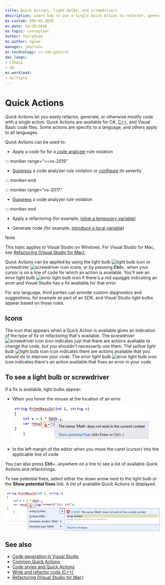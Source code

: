 ```yaml
---
title: Quick Actions, light bulbs, and screwdrivers
description: Learn how to use a single Quick Action to refactor, generate, or otherwise modify your code.
ms.custom: SEO-VS-2020
ms.date: 03/28/2018
ms.topic: conceptual
author: TerryGLee
ms.author: tglee
manager: jmartens
ms.technology: vs-ide-general
dev_langs:
- CSharp
- VB
ms.workload:
- multiple
---
```

# Quick Actions

Quick Actions let you easily refactor, generate, or otherwise modify code with a single action. Quick Actions are available for C#, [C++](/cpp/ide/writing-and-refactoring-code-cpp), and Visual Basic code files. Some actions are specific to a language, and others apply to all languages.

Quick Actions can be used to:

- Apply a code fix for a [code analyzer](../code-quality/roslyn-analyzers-overview.md) rule violation

::: moniker range=">=vs-2019"

- [Suppress](../code-quality/use-roslyn-analyzers.md#suppress-violations) a code analyzer rule violation or [configure](../code-quality/use-roslyn-analyzers.md#set-rule-severity-from-the-light-bulb-menu) its severity

::: moniker-end

::: moniker range="vs-2017"

- [Suppress](../code-quality/use-roslyn-analyzers.md#suppress-violations) a code analyzer rule violation

::: moniker-end

- Apply a refactoring (for example, [inline a temporary variable](../ide/reference/inline-temporary-variable.md))

- Generate code (for example, [introduce a local variable](../ide/reference/introduce-local-variable.md))

> [!NOTE]
> This topic applies to Visual Studio on Windows. For Visual Studio for Mac, see [Refactoring (Visual Studio for Mac)](/visualstudio/mac/refactoring).

Quick Actions can be applied by using the light bulb ![light bulb icon](media/light-bulb-icon.png) or screwdriver ![screwdriver icon](media/screwdriver-icon.png) icons, or by pressing **Ctrl**+**.** when your cursor is on a line of code for which an action is available. You'll see an error light bulb ![error light bulb icon](media/error-light-bulb-icon.png) if there's a red squiggle indicating an error and Visual Studio has a fix available for that error.

For any language, third parties can provide custom diagnostics and suggestions, for example as part of an SDK, and Visual Studio light bulbs appear based on those rules.

## Icons

The icon that appears when a Quick Action is available gives an indication of the type of fix or refactoring that's available. The *screwdriver* ![screwdriver icon](media/screwdriver-icon.png) icon indicates just that there are actions available to change the code, but you shouldn't necessarily use them. The *yellow light bulb* ![light bulb icon](media/light-bulb-icon.png) icon indicates there are actions available that you *should* do to improve your code. The *error light bulb* ![error light bulb icon](media/error-light-bulb-icon.png) icon indicates there's an action available that fixes an error in your code.

## To see a light bulb or screwdriver

If a fix is available, light bulbs appear:

- When you hover the mouse at the location of an error

   ![Light bulb with mouse hovering](../ide/media/vs2015_lightbulb_hover.png)

- In the left margin of the editor when you move the caret (cursor) into the applicable line of code

You can also press **Ctrl**+**.** anywhere on a line to see a list of available Quick Actions and refactorings.

To see potential fixes, select either the down arrow next to the light bulb or the **Show potential fixes** link. A list of available Quick Actions is displayed.

![Light bulb expanded](../ide/media/vs2015_lightbulb_hover_expanded.png)

## See also

- [Code generation in Visual Studio](../ide/code-generation-in-visual-studio.md)
- [Common Quick Actions](../ide/common-quick-actions.md)
- [Code styles and Quick Actions](../ide/code-styles-and-code-cleanup.md)
- [Write and refactor code (C++)](/cpp/ide/writing-and-refactoring-code-cpp)
- [Refactoring (Visual Studio for Mac)](/visualstudio/mac/refactoring)
